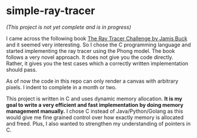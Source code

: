 # simple-ray-tracer
_(This project is not yet complete and is in progress)_

I came across the following book [The Ray Tracer Challenge by Jamis Buck](https://pragprog.com/titles/jbtracer/the-ray-tracer-challenge/) and it seemed very interesting.
So I chose the C programming language and started implementing the ray tracer using the Phong model.
The book follows a very novel approach.
It does not give you the code directly.
Rather, it gives you the test cases which a correctly written implementation should pass.

As of now the code in this repo can only render a canvas with arbitrary pixels.
I indent to complete in a month or two.

This project is written in C and uses dynamic memory allocation.
**It is my goal to write a very efficient and fast implementation by doing memory management manually.**
I chose C instead of Java/Python/Golang as this would give me fine grained control over how exactly memory is allocated and freed.
Plus, I also wanted to strengthen my understanding of pointers in C.
